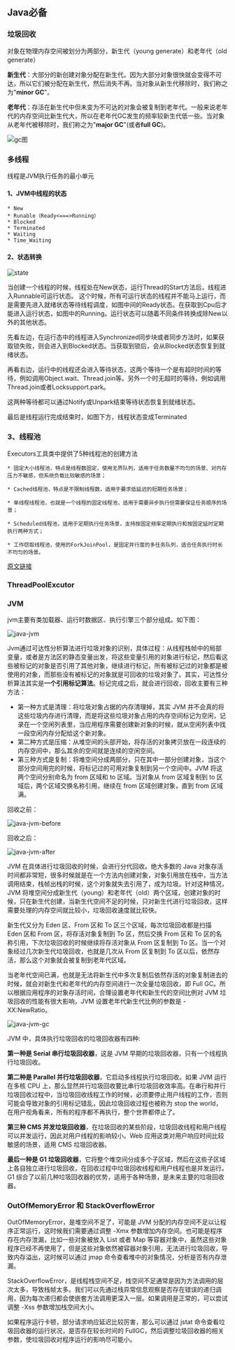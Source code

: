 ## Java必备

### 垃圾回收

对象在物理内存空间被划分为两部分，新生代（young generate）和老年代（old generate）

**新生代**：大部分的新创建对象分配在新生代。因为大部分对象很快就会变得不可达，所以它们被分配在新生代，然后消失不再。当对象从新生代移除时，我们称之为"**minor GC**"。

**老年代**：存活在新生代中但未变为不可达的对象会被复制到老年代。一般来说老年代的内存空间比新生代大，所以在老年代GC发生的频率较新生代低一些。当对象从老年代被移除时，我们称之为"**major GC**"(或者**full GC**)。

![gc图](../images/java-gc.png)

### 多线程
线程是JVM执行任务的最小单元

####  1、JVM中线程的状态
    * New
    * Runable（Ready<===>Running）
    * Blocked
    * Terminated
    * Waiting
    * Time_Waiting
#### 2、状态转换

![state](../images/multi-thread.png)

当创建一个线程的时候，线程处在New状态，运行Thread的Start方法后，线程进入Runnable可运行状态。
这个时候，所有可运行状态的线程并不能马上运行，而是需要先进入就绪状态等待线程调度，如图中间的Ready状态。在获取到Cpu后才能进入运行状态，如图中的Running。运行状态可以随着不同条件转换成除New以外的其他状态。

先看左边，在运行态中的线程进入Synchronized同步块或者同步方法时，如果获取锁失败，则会进入到Blocked状态。当获取到锁后，会从Blocked状态恢复到就绪状态。

再看右边，运行中的线程还会进入等待状态，这两个等待一个是有超时时间的等待，例如调用Object.wait、Thread.join等。另外一个时无超时的等待，例如调用Thread.join或者Locksupport.park。

这两种等待都可以通过Notify或Unpark结束等待状态恢复到就绪状态。

最后是线程运行完成结束时，如图下方，线程状态变成Terminated

### 3、线程池
Executors工具类中提供了5种线程池的创建方法

    * 固定大小线程池，特点是线程数固定，使用无界队列，适用于任务数量不均匀的场景、对内存压力不敏感，但系统负载比较敏感的场景；
    
    * Cached线程池，特点是不限制线程数，适用于要求低延迟的短期任务场景；
    
    * 单线程线程池，也就是一个线程的固定线程池，适用于需要异步执行但需要保证任务顺序的场景；
    
    * Scheduled线程池，适用于定期执行任务场景，支持按固定频率定期执行和按固定延时定期执行两种方式；
    
    * 工作窃取线程池，使用的ForkJoinPool，是固定并行度的多任务队列，适合任务执行时长不均匀的场景。
[原文链接](https://mp.weixin.qq.com/s?__biz=MjM5MTE1NTQ4Mg==&mid=2649731439&idx=1&sn=64046fcaad7be914dcf922ec0a34cad7&chksm=bea2c51a89d54c0c6d258d4eae50b3a477fcf8227bc360591403dc9282ffce3f9c5bbc46b581&token=1490087409&lang=zh_CN#rd)

### ThreadPoolExcutor

### JVM

jvm主要有类加载器、运行时数据区、执行引擎三个部分组成。如下图：

![java-jvm](../images/java-jvm.png)

Jvm通过可达性分析算法进行垃圾对象的识别，具体过程：从线程栈帧中的局部变量，或者是方法区的静态变量出发，将这些变量引用的对象进行标记，然后看这些被标记的对象是否引用了其他对象，继续进行标记，所有被标记过的对象都是被使用的对象，而那些没有被标记的对象就是可回收的垃圾对象了。其实，可达性分析算法其实是**一个引用标记算法**。标记完成之后，就会进行回收，回收主要有三种方法：

- 第一种方式是清理：将垃圾对象占据的内存清理掉，其实 JVM 并不会真的将这些垃圾内存进行清理，而是将这些垃圾对象占用的内存空间标记为空闲，记录在一个空闲列表里，当应用程序需要创建新对象的时候，就从空闲列表中找一段空闲内存分配给这个新对象。
- 第二种方式是压缩：从堆空间的头部开始，将存活的对象拷贝放在一段连续的内存空间中，那么其余的空间就是连续的空闲空间。
- 第三种方式是复制：将堆空间分成两部分，只在其中一部分创建对象，当这个部分空间用完的时候，将标记过的可用对象复制到另一个空间中。JVM 将这两个空间分别命名为 from 区域和 to 区域。当对象从 from 区域复制到 to 区域后，两个区域交换名称引用，继续在 from 区域创建对象，直到 from 区域满。

回收之前：

![java-jvm-before](../images/java-jvm-before.png)

回收之后：

![java-jvm-after](../images/java-jvm-after.png)

JVM 在具体进行垃圾回收的时候，会进行分代回收。绝大多数的 Java 对象存活时间都非常短，很多时候就是在一个方法内创建对象，对象引用放在栈中，当方法调用结束，栈帧出栈的时候，这个对象就失去引用了，成为垃圾。针对这种情况，JVM 将堆空间分成新生代（young）和老年代（old）两个区域，创建对象的时候，只在新生代创建，当新生代空间不足的时候，只对新生代进行垃圾回收，这样需要处理的内存空间就比较小，垃圾回收速度就比较快。

新生代又分为 Eden 区、From 区和 To 区三个区域，每次垃圾回收都是扫描 Eden 区和 From 区，将存活对象复制到 To 区，然后交换 From 区和 To 区的名称引用，下次垃圾回收的时候继续将存活对象从 From 区复制到 To 区。当一个对象经过几次新生代垃圾回收，也就是几次从 From 区复制到 To 区以后，依然存活，那么这个对象就会被复制到老年代区域。

当老年代空间已满，也就是无法将新生代中多次复制后依然存活的对象复制进去的时候，就会对新生代和老年代的内存空间进行一次全量垃圾回收，即 Full GC。所以根据应用程序的对象存活时间，合理设置老年代和新生代的空间比例对 JVM 垃圾回收的性能有很大影响，JVM 设置老年代新生代比例的参数是 -XX:NewRatio。

![java-jvm-gc](../images/java-jvm-gc.png)

JVM 中，具体执行垃圾回收的垃圾回收器有四种:

**第一种是 Serial 串行垃圾回收器**，这是 JVM 早期的垃圾回收器，只有一个线程执行垃圾回收。

**第二种是 Parallel 并行垃圾回收器**，它启动多线程执行垃圾回收。如果 JVM 运行在多核 CPU 上，那么显然并行垃圾回收要比串行垃圾回收效率高。在串行和并行垃圾回收过程中，当垃圾回收线程工作的时候，必须要停止用户线程的工作，否则可能会导致对象的引用标记错乱，因此垃圾回收过程也被称为 stop the world，在用户视角看来，所有的程序都不再执行，整个世界都停止了。

**第三种 CMS 并发垃圾回收器**，在垃圾回收的某些阶段，垃圾回收线程和用户线程可以并发运行，因此对用户线程的影响较小。Web 应用这类对用户响应时间比较敏感的场景，适用 CMS 垃圾回收器。

**最后一种是 G1 垃圾回收器**，它将整个堆空间分成多个子区域，然后在这些子区域上各自独立进行垃圾回收，在回收过程中垃圾回收线程和用户线程也是并发运行。G1 综合了以前几种垃圾回收器的优势，适用于各种场景，是未来主要的垃圾回收器。

### OutOfMemoryError 和 StackOverflowError

 OutOfMemoryError，是堆空间不足了，可能是 JVM 分配的内存空间不足以让程序正常运行，这时候我们需要通过调整 -Xmx 参数增加内存空间。也可能是程序存在内存泄漏，比如一些对象被放入 List 或者 Map 等容器对象中，虽然这些对象程序已经不再使用了，但是这些对象依然被容器对象引用，无法进行垃圾回收，导致内存溢出，这时候可以通过 jmap 命令查看堆中的对象情况，分析是否有内存泄漏。

 StackOverflowError，是线程栈空间不足，栈空间不足通常是因为方法调用的层次太多，导致栈帧太多。我们可以先通过栈异常信息观察是否存在错误的递归调用，因为每次递归都会使嵌套方法调用更深入一层。如果调用是正常的，可以尝试调整 -Xss 参数增加栈空间大小。

如果程序运行卡顿，部分请求响应延迟比较厉害，那么可以通过 jstat 命令查看垃圾回收器的运行状况，是否存在较长时间的 FullGC，然后调整垃圾回收器的相关参数，使垃圾回收对程序运行的影响尽可能小。